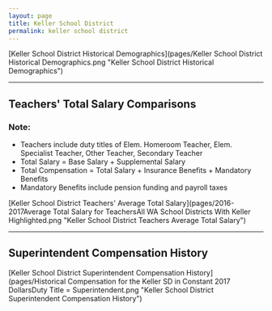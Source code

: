 ```yaml
---
layout: page
title: Keller School District
permalink: keller school district
---
```



[Keller School District Historical Demographics](pages/Keller School District Historical Demographics.png "Keller School District Historical Demographics")

___

## Teachers' Total Salary Comparisons
### Note:
- Teachers include duty titles of Elem. Homeroom Teacher, Elem. Specialist Teacher, Other Teacher, Secondary Teacher
- Total Salary = Base Salary + Supplemental Salary
- Total Compensation = Total Salary + Insurance Benefits + Mandatory Benefits
- Mandatory Benefits include pension funding and payroll taxes

[Keller School District Teachers' Average Total Salary](pages/2016-2017Average Total Salary for TeachersAll WA School Districts With Keller Highlighted.png "Keller School District Teachers Average Total Salary")


___

## Superintendent Compensation History

[Keller School District Superintendent Compensation History](pages/Historical Compensation for the Keller SD in Constant 2017 DollarsDuty Title = Superintendent.png "Keller School District Superintendent Compensation History")

